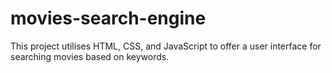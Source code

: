 # movies-search-engine
This project utilises HTML, CSS, and JavaScript to offer a user interface for searching movies based on keywords.
